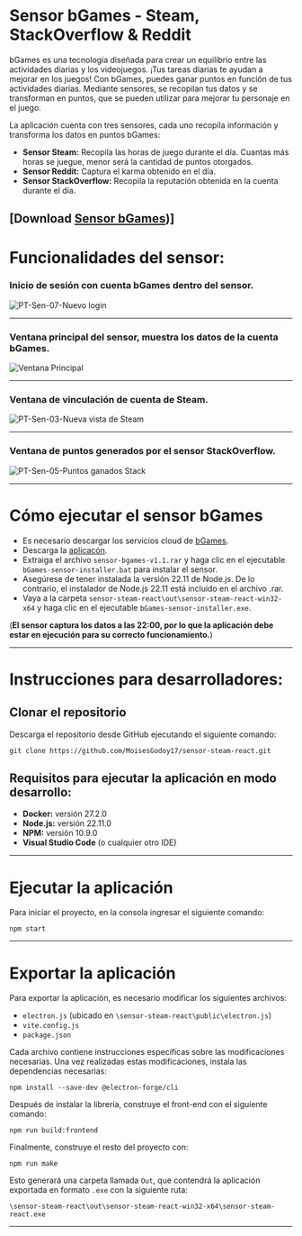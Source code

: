 # Sensor bGames - Steam, StackOverflow & Reddit

bGames es una tecnología diseñada para crear un equilibrio entre las actividades diarias y los videojuegos. ¡Tus tareas diarias te ayudan a mejorar en los juegos! Con bGames, puedes ganar puntos en función de tus actividades diarias. Mediante sensores, se recopilan tus datos y se transforman en puntos, que se pueden utilizar para mejorar tu personaje en el juego.

La aplicación cuenta con tres sensores, cada uno recopila información y transforma los datos en puntos bGames:
- **Sensor Steam:** Recopila las horas de juego durante el día. Cuantas más horas se juegue, menor será la cantidad de puntos otorgados.
- **Sensor Reddit:** Captura el karma obtenido en el día.
- **Sensor StackOverflow:** Recopila la reputación obtenida en la cuenta durante el día.

## [Download [Sensor bGames](https://github.com/MoisesGodoy17/sensor-steam-react/releases/tag/sensor-bGames-v.1.1))]  

# Funcionalidades del sensor:

### **Inicio de sesión con cuenta bGames dentro del sensor.**
![PT-Sen-07-Nuevo login](https://github.com/user-attachments/assets/fd27b1da-3eeb-418b-b26e-c1ec11287632)

---

### **Ventana principal del sensor, muestra los datos de la cuenta bGames.**
![Ventana Principal](https://github.com/user-attachments/assets/7cf2d3c5-d0c8-4553-93e4-0f78ecb4d3bd)

---

### **Ventana de vinculación de cuenta de Steam.**
![PT-Sen-03-Nueva vista de Steam](https://github.com/user-attachments/assets/67a073f8-230a-4ed2-9a2f-0885c77f5174)

---

### **Ventana de puntos generados por el sensor StackOverflow.**
![PT-Sen-05-Puntos ganados Stack](https://github.com/user-attachments/assets/1f0487a3-4a4f-4480-b0d9-dfd633d24cc1)

---

# Cómo ejecutar el sensor bGames

- Es necesario descargar los servicios cloud de [bGames](https://github.com/BlendedGames-bGames/bGames-dev-services.git).
- Descarga la [aplicacón](https://github.com/MoisesGodoy17/sensor-steam-react/releases/tag/sensor-bGames-v.1.1).
- Extraiga el archivo `sensor-bgames-v1.1.rar` y haga clic en el ejecutable `bGames-sensor-installer.bat` para instalar el sensor.
- Asegúrese de tener instalada la versión 22.11 de Node.js. De lo contrario, el instalador de Node.js 22.11 está incluido en el archivo .rar.
- Vaya a la carpeta `sensor-steam-react\out\sensor-steam-react-win32-x64` y haga clic en el ejecutable `bGames-sensor-installer.exe`.

(**El sensor captura los datos a las 22:00, por lo que la aplicación debe estar en ejecución para su correcto funcionamiento.**)

---

# Instrucciones para desarrolladores:
## Clonar el repositorio
Descarga el repositorio desde GitHub ejecutando el siguiente comando:

```shell
git clone https://github.com/MoisesGodoy17/sensor-steam-react.git
```

## Requisitos para ejecutar la aplicación en modo desarrollo:
- **Docker:** versión 27.2.0
- **Node.js:** versión 22.11.0
- **NPM:** versión 10.9.0
- **Visual Studio Code** (o cualquier otro IDE)

---

# Ejecutar la aplicación
Para iniciar el proyecto, en la consola ingresar el siguiente comando:

```shell
npm start
```

---

# Exportar la aplicación
Para exportar la aplicación, es necesario modificar los siguientes archivos:
- `electron.js` (ubicado en `\sensor-steam-react\public\electron.js`)
- `vite.config.js`
- `package.json`

Cada archivo contiene instrucciones específicas sobre las modificaciones necesarias. Una vez realizadas estas modificaciones, instala las dependencias necesarias:

```shell
npm install --save-dev @electron-forge/cli
```

Después de instalar la librería, construye el front-end con el siguiente comando:

```shell
npm run build:frontend 
```

Finalmente, construye el resto del proyecto con:

```shell
npm run make
```

Esto generará una carpeta llamada `Out`, que contendrá la aplicación exportada en formato `.exe` con la siguiente ruta:

```
\sensor-steam-react\out\sensor-steam-react-win32-x64\sensor-steam-react.exe
```

---
